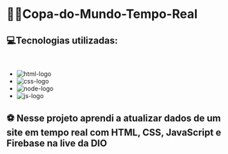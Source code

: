 # 👨‍💻Copa-do-Mundo-Tempo-Real

 
 <h2>💻Tecnologias utilizadas: </h2><br>

 - <img src="https://img.shields.io/badge/HTML5-E34F26?style=for-the-badge&logo=html5&logoColor=white" alt="html-logo"/>
 - <img src="https://img.shields.io/badge/CSS3-1572B6?style=for-the-badge&logo=css3&logoColor=white" alt="css-logo"/>
 - <img src="https://img.shields.io/badge/Node.js-43853D?style=for-the-badge&logo=node.js&logoColor=white" alt="node-logo"/>
 - <img src="https://img.shields.io/badge/JavaScript-323330?style=for-the-badge&logo=javascript&logoColor=F7DF1E" alt="js-logo"/>
 
 
 <h2> ⚽️ Nesse projeto aprendi a atualizar dados de um site em tempo real com HTML, CSS, JavaScript e Firebase na live da DIO </h2>

 
